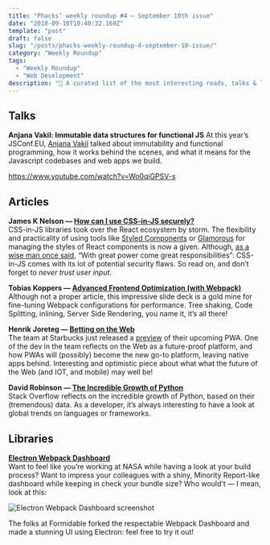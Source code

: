 ```yaml
---
title: "Phacks’ weekly roundup #4 — September 10th issue"
date: "2018-09-10T10:40:32.169Z"
template: "post"
draft: false
slug: "/posts/phacks-weekly-roundup-4-september-10-issue/"
category: "Weekly Roundup"
tags:
  - "Weekly Roundup"
  - "Web Development"
description: "📖 A curated list of the most interesting reads, talks & libraries I stumbled upon last week."
---
```


## Talks

**Anjana Vakil: Immutable data structures for functional JS**
At this year’s JSConf.EU, [Anjana Vakil](https://twitter.com/anjanavakil) talked about immutability and functional programming, how it works behind the scenes, and what it means for the Javascript codebases and web apps we build.

https://www.youtube.com/watch?v=Wo0qiGPSV-s

## Articles

**James K Nelson — [How can I use CSS-in-JS securely?](https://reactarmory.com/answers/how-can-i-use-css-in-js-securely)**<br />
CSS-in-JS libraries took over the React ecosystem by storm. The flexibility and practicality of using tools like [Styled Components](https://www.styled-components.com/) or [Glamorous](https://glamorous.rocks/) for managing the styles of React components is now a given. Although, [as a wise man once said](https://www.youtube.com/watch?v=_5d6rTQcU2U&feature=youtu.be), “With great power come great responsibilities”: CSS-in-JS comes with its lot of potential security flaws. So read on, and don’t forget to _never trust user input_.

**Tobias Koppers — [Advanced Frontend Optimization (with Webpack)](http://sokra.github.io/slides/frontend-optimize/)**<br />
Although not a proper article, this impressive slide deck is a gold mine for fine-tuning Webpack configurations for performance. Tree shaking, Code Splitting, inlining, Server Side Rendering, you name it, it’s all there!

**Henrik Joreteg — [Betting on the Web](https://joreteg.com/blog/betting-on-the-web)**<br />
The team at Starbucks just released a [preview](https://twitter.com/davidbrunelle/status/905931990444244995) of their upcoming PWA. One of the dev in the team reflects on the Web as a future-proof platform, and how PWAs will (possibly) become the new go-to platform, leaving native apps behind. Interesting and optimistic piece about what what the future of the Web (and IOT, and mobile) may well be!

**David Robinson — [The Incredible Growth of Python](https://stackoverflow.blog/2017/09/06/incredible-growth-python/)**<br />
Stack Overflow reflects on the incredible growth of Python, based on their (tremendous) data. As a developer, it’s always interesting to have a look at global trends on languages or frameworks.

## Libraries

**[Electron Webpack Dashboard](https://github.com/FormidableLabs/electron-webpack-dashboard)**<br />
Want to feel like you’re working at NASA while having a look at your build process? Want to impress your colleagues with a shiny, Minority Report-like dashboard while keeping in check your bundle size? Who would’t — I mean, look at this:

![Electron Webpack Dashboard screenshot](/media/weekly-roundup/webpack-dashboard-electron.png)

The folks at Formidable forked the respectable Webpack Dashboard and made a stunning UI using Electron: feel free to try it out!
